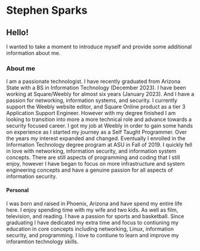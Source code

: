 # Stephen Sparks
## Hello!
I wanted to take a moment to introduce myself and provide some additional information about me. 
### About me 
I am a passionate technologist. I have recently graduated from Arizona State with a BS in Information Technology (December 2023). I have been working at Square/Weebly for almost six years (January 2023). And I have a passion for networking, information systems, and security. I currently support the Weebly website editor, and Square Online product as a tier 3 Application Support Engineer. However with my degree finished I am looking to transition into more a more technical role and advance towards a security focused career. I got my job at Weebly in order to gain some hands on experience as I started my journey as a Self Taught Programmer. Over the years my interest expanded and changed. Eventually I enrolled in the Information Technology degree program at ASU in Fall of 2019. I quickly fell in love with networking, information security, and information system concepts. There are still aspects of programming and coding that I still enjoy, however I have began to focus on more infrastructure and system engineering concepts and have a genuine passion for all aspects of information security. 

#### Personal 
I was born and raised in Phoenix, Arizona and have spend my entire life here. I enjoy spending time with my wife and two kids. As well as film, television, and reading. I have a passion for sports and basketball. Since graduating I have dedicated my extra time and focus to contiuning my education in core concepts including networking, Linux, information security, and programming. I love to contiune to learn and improve my inforamtion technology skills. 
